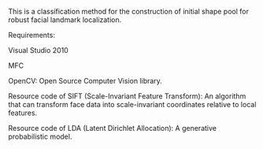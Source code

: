 This is a classification method for the construction of initial shape pool for robust facial landmark localization.

Requirements:

  Visual Studio 2010
  
  MFC
  
  OpenCV: Open Source Computer Vision library.
  
  Resource code of SIFT (Scale-Invariant Feature Transform): An algorithm that can transform face data into scale-invariant coordinates relative to local features.
  
  Resource code of LDA (Latent Dirichlet Allocation): A generative probabilistic model.


